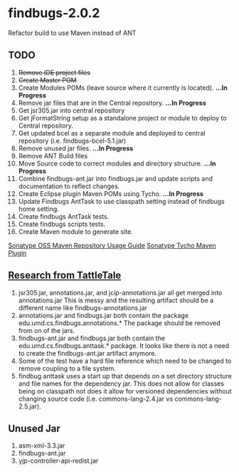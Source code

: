 findbugs-2.0.2
==============

Refactor build to use Maven instead of ANT


TODO
----

1. <del>Remove IDE project files</del>
1. <del>Create Master POM</del>
1. Create Modules POMs (leave source where it currently is located). <b>...In Progress</b>
1. Remove jar files that are in the Central repository. <b>...In Progress</b>
1. Get jsr305.jar into central repository
1. Get jFormatString setup as a standalone project or module to deploy to Central repository.
1. Get updated bcel as a separate module and deployed to central repository (i.e. findbugs-bcel-5.1.jar)
1. Remove unused jar files. <b>...In Progress</b>
1. Remove ANT Build files
1. Move Source code to correct modules and directory structure. <b>...In Progress</b>
1. Combine findbugs-ant.jar into findbugs.jar and update scripts and documentation to reflect changes.
1. Create Eclipse plugin Maven POMs using Tycho. <b>...In Progress</b>
1. Update Findbugs AntTask to use classpath setting instead of findbugs home setting.
1. Create findbugs AntTask tests.
1. Create findbugs scripts tests.
1. Create Maven module to generate site.


 

[Sonatype OSS Maven Repository Usage Guide](https://docs.sonatype.org/display/Repository/Sonatype+OSS+Maven+Repository+Usage+Guide)
[Sonatype Tycho Maven Plugin](http://www.sonatype.org/tycho/)



[Research from TattleTale](http://gleclaire.github.com/findbugs-2.0.2/tattle-findbugs/index.html)
------------------------

1. jsr305.jar, annotations.jar, and jcip-annotations.jar all get merged into annotations.jar
This is messy and the resulting artifact should be a different name like findbugs-annotations.jar
1. annotations.jar and findbugs.jar both contain the package  edu.umd.cs.findbugs.annotations.*  The package should be removed from on of the jars.
1. findbugs-ant.jar and findbugs.jar both contain the edu.umd.cs.findbugs.anttask.* package. It looks like there is not a need to create the findbugs-ant.jar artifact anymore.
1. Some of the test have a hard file reference which need to be changed to remove coupling to a file system.
1. findbug anttask uses a start up that depends on a set directory structure and file names for the dependency jar.  This does not allow for classes being on classpath not does it allow for versioned dependencies without changing source code (i.e. commons-lang-2.4.jar vs commons-lang-2.5.jar). 

Unused Jar
-----------
1. asm-xml-3.3.jar
1. findbugs-ant.jar
1. yjp-controller-api-redist.jar



